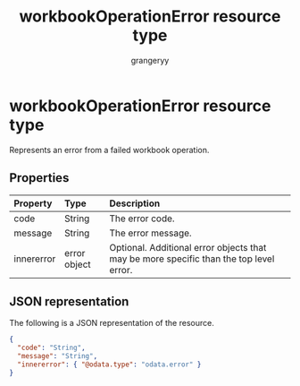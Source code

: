 ﻿---
title: "workbookOperationError resource type"
description: "Represents an error from a failed workbook operation."
localization_priority: Normal
author: "grangeryy"
ms.prod: "excel"
doc_type: "resourcePageType"
---

# workbookOperationError resource type

Represents an error from a failed workbook operation.

## Properties

| Property   | Type         | Description                                                                            |
| :--------- | :----------- | :------------------------------------------------------------------------------------- |
| code       | String       | The error code.                                                                        |
| message    | String       | The error message.                                                                     |
| innererror | error object | Optional. Additional error objects that may be more specific than the top level error. |

## JSON representation

The following is a JSON representation of the resource.

<!-- {
  "blockType": "resource",
  "optionalProperties": [

  ],
  "@odata.type": "microsoft.graph.workbookOperationError",
  "baseType": null
}-->

```json
{
  "code": "String",
  "message": "String",
  "innererror": { "@odata.type": "odata.error" }
}
```

<!-- uuid: 16cd6b66-4b1a-43a1-adaf-3a886856ed98
2019-02-04 14:57:30 UTC -->

<!-- {
  "type": "#page.annotation",
  "description": "workbookOperationError resource",
  "keywords": "",
  "section": "documentation",
  "tocPath": ""
}-->
